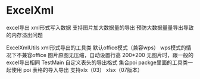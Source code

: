 # ExcelXml
excel导出 xml形式写入数据
支持图片加大数据量的导出
预防大数据量量导出导致的内存溢出问题

ExcelXmlUtils  xml形式导出的工具类  默认office模式（兼容wps）
                                  wps模式的情况下不兼容office
                                  图片原图无压缩，自动设置行高 200*200
                                  无图片时，跟一般的excel导出相同
TestMain 自定义表头的导出格式  集合poi packge里面的工具类一起使用
poi       表格的导入导出  支持xlx（03）  xlsx（07版本）
